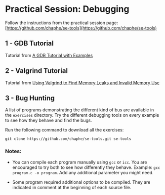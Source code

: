 # Practical Session: Debugging

Follow the instructions from the practical session page: [https://github.com/chaphe/se-tools](https://github.com/chaphe/se-tools)

## 1 - GDB Tutorial


Tutorial from [A GDB Tutorial with Examples](http://www.cprogramming.com/gdb.html)


## 2 - Valgrind Tutorial


Tutorial from [Using Valgrind to Find Memory Leaks and Invalid Memory Use](http://www.cprogramming.com/debugging/valgrind.html)


 
## 3 - Bug Hunting

A list of programs demonstrating the different kind of bus are available in the `exercises` directory.
Try the different debugging tools on every example to see how they behave and find the bugs.

Run the following command to download all the exercises:
```
git clone https://github.com/chaphe/se-tools.git se-tools
```

### Notes:

  - You can compile each program manually using `gcc` or `icc`. You are encouraged to try both to see how differently they behave. Example: `gcc program.c -o program`. Add any additional parameter you might need.

  - Some program required additional options to be compiled. They are indicated in comment at the beginning of each source file.
  
  
 
